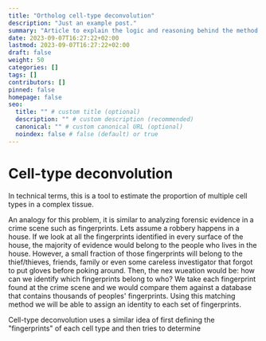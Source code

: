 ```yaml
---
title: "Ortholog cell-type deconvolution"
description: "Just an example post."
summary: "Article to explain the logic and reasoning behind the method of ortholog-based cell-type deconvolution"
date: 2023-09-07T16:27:22+02:00
lastmod: 2023-09-07T16:27:22+02:00
draft: false
weight: 50
categories: []
tags: []
contributors: []
pinned: false
homepage: false
seo:
  title: "" # custom title (optional)
  description: "" # custom description (recommended)
  canonical: "" # custom canonical URL (optional)
  noindex: false # false (default) or true
---
```


 # Cell-type deconvolution

In technical terms, this is a tool to estimate the proportion of multiple cell types in a complex tissue.

An analogy for this problem, it is similar to analyzing forensic evidence in a crime scene such as fingerprints. Lets assume a robbery happens in a house. If we look at all the fingerprints identified in every surface of the house, the majority of evidence would belong to the people who lives in the house. However, a small fraction of those fingerprints will belong to the thief/thieves, friends, family or even some careless investigator that forgot to put gloves before poking around. Then, the nex wueation would be: how can we identify which fingerprints belong to who? We take each fingerprint found at the crime scene and we would compare them against a database that contains thousands of peoples' fingerprints. Using this matching method we will be able to assign an identity to each set of fingerprints.

Cell-type deconvolution uses a similar idea of first defining the "fingerprints" of each cell type and then tries to determine

